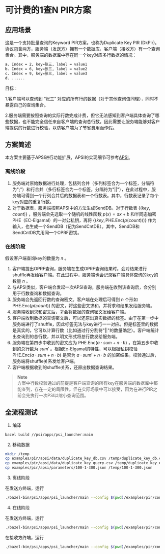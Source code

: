 # 可计费的1查N PIR方案

## 应用场景
这是一个支持批量查询的Keyword PIR方案，也称为Duplicate Key PIR (DkPir)。协议包含两方，服务端（发送方）拥有一个数据库，客户端（接收方）有一个查询集合。其中，服务端的数据库中存在同一个key对应多行数据的情况：
```bash
a. Index = 2, key=张三, label = value1
b. Index = 6, key=张三, label = value2
c. Index = 9, key=张三, label = value3
d. ......
```
目标：

1.客户端可以查询到 “张三” 对应的所有行的数据（对于其他查询值同理），同时不暴露自己的查询集合。

2.服务端需要按照查询的实际行数完成计费，但它无法感知到客户端具体查询了哪些数据，也不能完全信任来自客户端的查询总行数。因此需要让服务端能够对客户端提供的行数进行校验，以防客户端为了节省费用而作假。
## 方案简述

本方案主要基于APSI进行功能扩展，APSI的实现细节可参考[APSI](https://github.com/microsoft/APSI)。

### 离线阶段

1. 服务端对原始数据进行处理，包括列合并（多列标签合为一个标签，分隔符为";"）和行合并（多行标签合为一个标签，分隔符为"||"），在此过程中，服务端可得到一个行列合并后的数据表和一个行数表。其中，行数表记录了每个key对应的重复行数。
2. 对于数据表，服务端按照APSI中的方法生成SendDB。对于行数表 $\{(key,count)\}$ ，服务端会先选取一个随机的线性函数 $p(x)=ax+b$ 和半同态加密 $\mathrm{PHE}$（EC-Elgamal）的一对公私钥，再将 $\{(key,\mathrm{PHE.Enc}(p(count)))\}$ 作为输入，也生成一个SendDB（记为SendCntDB）。其中，SendDB和SendCntDB共用同一个OPRF密钥。

### 在线阶段

假设客户端查询key的数量为 $n$ 。

1. 客户端提出OPRF查询，服务端在生成OPRF查询结果时，会对结果进行shuffle再发给客户端。在此过程中，服务端也会记录客户端具体查询的key的数量 $n$ 。
2. 与APSI类似，客户端会发起一次APSI查询，服务端在收到该查询后，会分别用于行数查询和数据查询。
3. 服务端会先返回行数的查询密文。客户端在处理后可得到 $n$ 个形如 $\mathrm{PHE.Enc}(p(count))$ 的密文，将这些密文求和，并将求和结果发给服务端。
4. 服务端收到求和密文后，才会将数据的查询密文发给客户端。
5. 客户端收到数据的查询密文后，可以还原出真实数据的标签。由于在第一步中服务端进行了shuffle，因此标签无法与key进行一一对应。但是标签里的数据是真实的，它可以计算行数（比如通过行分割符"||"的数量确定）。客户端统计出查询到的总行数，并以明文形式将总行数发给服务端。
6. 服务端在第四步中收到的密文应为 $\mathrm{PHE.Enc}(a\cdot sum + n \cdot b)$ ，在第五步中收到的总行数为 $sum'$ 。根据Ec-Elgamal的特性，可以根据私钥校验 $\mathrm{PHE.Enc}(a\cdot sum + n \cdot b)$ 是否为 $a\cdot sum' + n \cdot b$ 的加密结果。校验通过后，服务端将shuffle关系发给客户端。
7. 客户端根据收到的shuffle关系，还原出数据查询结果。

> **Note**<br>
方案中行数校验通过的前提是客户端查询的所有key在服务端的数据库中都能查到，存在一定的局限性。但在实际场景中可以接受，因为在进行PIR之前会先执行一次PSI以缩小查询范围。

## 全流程测试

1. 编译
```bash
bazel build //psi/apps/psi_launcher:main
```
2. 移动数据
```bash
mkdir /temp
cp examples/pir/apsi/data/duplicate_key_db.csv /temp/duplicate_key_db.csv
cp examples/pir/apsi/data/duplicate_key_query.csv /temp/duplicate_key_query.csv
cp examples/pir/apsi/parameters/100-1-300.json /temp/100-1-300.json
```

3. 离线阶段


在发送方终端，运行
```bash
./bazel-bin/psi/apps/psi_launcher/main --config $(pwd)/examples/pir/config/dk_pir_sender_offline.json
```
4. 在线阶段


在发送方终端，运行
```bash
./bazel-bin/psi/apps/psi_launcher/main --config $(pwd)/examples/pir/config/dk_pir_sender_online.json
```

在接收方终端，运行
```bash
./bazel-bin/psi/apps/psi_launcher/main --config $(pwd)/examples/pir/config/dk_pir_receiver_online.json
```